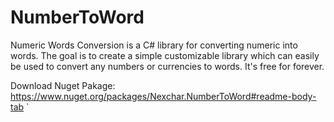 # NumberToWord
Numeric Words Conversion is a C# library for converting numeric into words. The goal is to create a simple customizable library which can easily be used to convert any numbers or currencies to words.
It's free for forever.

Download Nuget Pakage: 
https://www.nuget.org/packages/Nexchar.NumberToWord#readme-body-tab
        `
